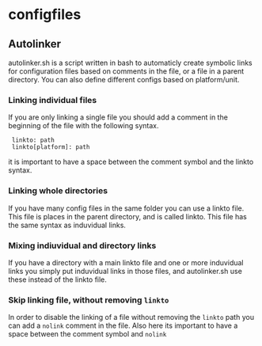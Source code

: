 # configfiles

## Autolinker

autolinker.sh is a script written in bash to automaticly create symbolic links for configuration files based on comments in the file, or a file in a parent directory. You can also define different configs based on platform/unit.

### Linking individual files

If you are only linking a single file you should add a comment in the beginning of the file with the following syntax.

```
 linkto: path
 linkto[platform]: path
```

it is important to have a space between the comment symbol and the linkto syntax.


### Linking whole directories

If you have many config files in the same folder you can use a linkto file. This file is places in the parent directory, and is called linkto. This file has the same syntax as induvidual links.

### Mixing indiuvidual and directory links

If you have a directory with a main linkto file and one or more induvidual links you simply put induvidual links in those files, and autolinker.sh use these instead of the linkto file. 

### Skip linking file, without removing `linkto`

In order to disable the linking of a file without removing the `linkto` path you can add a `nolink` comment in the file. Also here its important to have a space between the comment symbol and `nolink`

